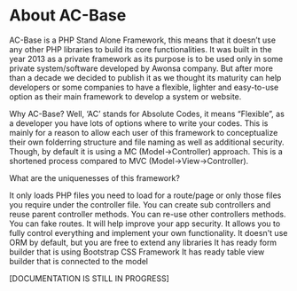 <h1>About AC-Base</h1>

AC-Base is a PHP Stand Alone Framework, this means that it doesn’t use any other PHP libraries to build its core functionalities. It was built in the year 2013 as a private framework as its purpose is to be used only in some private system/software developed by Awonsa company. But after more than a decade we decided to publish it as we thought its maturity can help developers or some companies to have a flexible, lighter and easy-to-use option as their main framework to develop a system or website.

Why AC-Base? Well, ‘AC’ stands for Absolute Codes, it means “Flexible”, as a developer you have lots of options where to write your codes. This is mainly for a reason to allow each user of this framework to conceptualize their own folderring structure and file naming as well as additional security. Though, by default it is using a MC (Model->Controller) approach. This is a shortened process compared to MVC (Model->View->Controller).

What are the uniquenesses of this framework?

It only loads PHP files you need to load for a route/page or only those files you require under the controller file.
You can create sub controllers and reuse parent controller methods.
You can re-use other controllers methods.
You can fake routes. It will help improve your app security.
It allows you to fully control everything and implement your own functionality.
It doesn't use ORM by default, but you are free to extend any libraries
It has ready form builder that is using Bootstrap CSS Framework
It has ready table view builder that is connected to the model

[DOCUMENTATION IS STILL IN PROGRESS]
